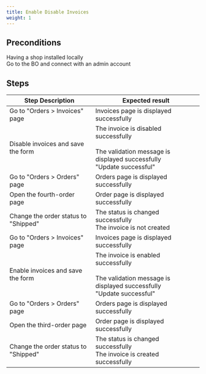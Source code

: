 ```yaml
---
title: Enable Disable Invoices
weight: 1
---
```


## Preconditions

Having a shop installed locally\
Go to the BO and connect with an admin account
## Steps
| Step Description | Expected result |
| ----- | ----- |
| Go to "Orders > Invoices" page | Invoices page is displayed successfully |
| Disable invoices and save the form | The invoice is disabled successfully<br>	<br>The validation message is displayed successfully<br>"Update successful" |
| Go to "Orders > Orders" page | Orders page is displayed successfully |
| Open the fourth-order page | Order page is displayed successfully |
| Change the order status to "Shipped" | The status is changed successfully<br>The invoice is not created |
| Go to "Orders > Invoices" page | Invoices page is displayed successfully |
| Enable invoices and save the form | The invoice is enabled successfully<br>	<br>The validation message is displayed successfully<br>"Update successful" |
| Go to "Orders > Orders" page | Orders page is displayed successfully |
| Open the third-order page | Order page is displayed successfully |
| Change the order status to "Shipped" | The status is changed successfully<br>The invoice is created successfully |
